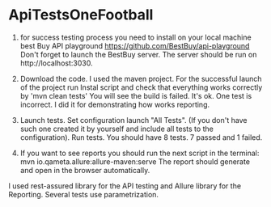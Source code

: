 # ApiTestsOneFootball

1. for success testing process you need to install on your local machine best Buy API playground https://github.com/BestBuy/api-playground
Don't forget to launch the BestBuy server. 
The server should be run on http://localhost:3030. 

2. Download the code. I used the maven project. For the successful launch of the project run Instal script and check that everything works correctly by 'mvn clean tests'
You will see the build is failed. It's ok. One test is incorrect. I did it for demonstrating how works reporting. 
3. Launch tests. Set configuration launch "All Tests". (If you don't have such one created it by yourself and include all tests to the configuration). Run tests. You should have 8 tests. 7 passed and 1 failed.  
4. If you want to see reports you should run the next script in the terminal: mvn io.qameta.allure:allure-maven:serve
The report should generate and open in the browser automatically.


I used rest-assured library for the API testing and Allure library for the Reporting. 
Several tests use parametrization. 
